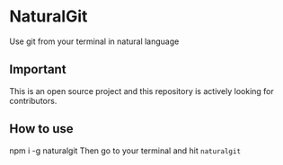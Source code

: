 # NaturalGit
Use git from your terminal in natural language

## Important
This is an open source project and this repository is actively looking for contributors. 

## How to use
npm i -g naturalgit
Then go to your terminal and hit `naturalgit `

